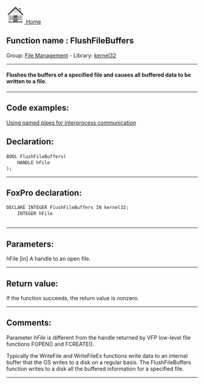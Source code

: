 [<img src="../../images/home.png"> Home ](https://github.com/VFPX/Win32API)  

## Function name : FlushFileBuffers
Group: [File Management](../../functions_group.md#File_Management)  -  Library: [kernel32](../../Libraries.md#kernel32)  
***  


#### Flushes the buffers of a specified file and causes all buffered data to be written to a file.
***  


## Code examples:
[Using named pipes for interprocess communication](../../samples/sample_522.md)  

## Declaration:
```foxpro  
BOOL FlushFileBuffers(
	HANDLE hFile
);  
```  
***  


## FoxPro declaration:
```foxpro  
DECLARE INTEGER FlushFileBuffers IN kernel32;
	INTEGER hFile
  
```  
***  


## Parameters:
hFile 
[in] A handle to an open file.  
***  


## Return value:
If the function succeeds, the return value is nonzero.  
***  


## Comments:
Parameter <Em>hFile</Em> is different from the handle returned by VFP low-level file functions FOPEN() and FCREATE().  
  
Typically the WriteFile and WriteFileEx functions write data to an internal buffer that the OS writes to a disk on a regular basis. The FlushFileBuffers function writes to a disk all the buffered information for a specified file.  
  
***  

